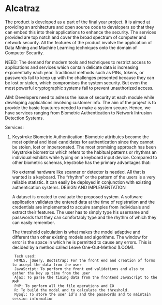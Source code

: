 # Alcatraz
The product is developed as a part of the final year project. It is aimed at providing an architecture and open source code to developers so that they can embed this into their applications to enhance the security. The services provided are top notch and cover the broad spectrum of computer and network security. All the features of the product involve the application of Data Mining and Machine Learning techniques onto the domain of Computer Security.


NEED: The demand for modern tools and techniques to restrict access to applications and services which contain delicate data is increasing exponentially each year. Traditional methods such as PINs, tokens, or passwords fail to keep up with the challenges presented because they can be lost or stolen, which compromises the system security. But even the most powerful cryptographic systems fail to prevent unauthorized access.

AIM: Developers need to adress the issue of security at each module while developing applications involving customer info. The aim of the project is to provide the basic feautures needed to make a system secure. Hence, we have services ranging from Biometric Authentication to Network Intrusion Detection Systems.

Services:
1. Keystroke Biometric Authentication:
    Biometric attributes become the most optimal and ideal candidates for authentication since they cannot be stolen, lost or impersonated. 
    The most promising approach has been Keystroke biometrics which refers to the habitual patterns or rhythms an individual exhibits while typing on a keyboard input device. Compared to other biometric schemas, keystroke has the primary advantages that: 

    No external hardware like scanner or detector is needed. All that is wanted is a keyboard.
    The “rhythm” or the pattern of the users is a very reliable statistic.
    It can easily be deployed in conjunction with existing authentication systems.
    DESIGN AND IMPLEMENTATION


    A dataset is created to evaluate the proposed system. A software application validates the entered data at the time of registration and the credentials are implemented to acquire samples from individuals and extract their features. The user has to simply type his username and passwords that they can comfortably type and the rhythm of which they can easily remember. 

    The threshold calculation is what makes the model adaptive and different than other existing models and algorithms. The window for error is the space in which he is permitted to cause any errors. This is decided by a method called Leave One-Out-Method (LOOM).

        Tech used:
        HTML5, jQuery, Bootstrap: For the front end and creation of forms to accept the data from the user
        JavaScript: To perform the front end validations and also to gather the key up time from the user
        Ajax: To parse the timing data from the frontend JavaScript to the PHP
        PHP: To perform all the file operations and IO
        R: To build the model and to calculate the threshold.
        MySql: To store the user id’s and the passwords and to maintain session information
